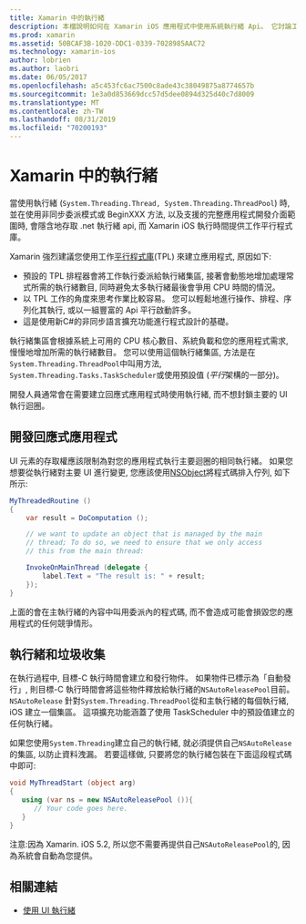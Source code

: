 ```yaml
---
title: Xamarin 中的執行緒
description: 本檔說明如何在 Xamarin iOS 應用程式中使用系統執行緒 Api。 它討論工作平行程式庫、建立回應式應用程式和垃圾收集。
ms.prod: xamarin
ms.assetid: 50BCAF3B-1020-DDC1-0339-7028985AAC72
ms.technology: xamarin-ios
author: lobrien
ms.author: laobri
ms.date: 06/05/2017
ms.openlocfilehash: a5c453fc6ac7500c8ade43c38049875a8774657b
ms.sourcegitcommit: 1e3a0d853669dcc57d5dee0894d325d40c7d8009
ms.translationtype: MT
ms.contentlocale: zh-TW
ms.lasthandoff: 08/31/2019
ms.locfileid: "70200193"
---
```

# <a name="threading-in-xamarinios"></a>Xamarin 中的執行緒

當使用執行緒 (`System.Threading.Thread, System.Threading.ThreadPool`) 時, 並在使用非同步委派模式或 BeginXXX 方法, 以及支援的完整應用程式開發介面範圍時, 會隱含地存取 .net 執行緒 api, 而 Xamarin iOS 執行時間提供工作平行程式庫。



Xamarin 強烈建議您使用工作[平行程式庫](https://msdn.microsoft.com/library/dd460717.aspx)(TPL) 來建立應用程式, 原因如下:
- 預設的 TPL 排程器會將工作執行委派給執行緒集區, 接著會動態地增加處理常式所需的執行緒數目, 同時避免太多執行緒最後會爭用 CPU 時間的情況。 
- 以 TPL 工作的角度來思考作業比較容易。 您可以輕鬆地進行操作、排程、序列化其執行, 或以一組豐富的 Api 平行啟動許多。 
- 這是使用新C#的非同步語言擴充功能進行程式設計的基礎。 


執行緒集區會根據系統上可用的 CPU 核心數目、系統負載和您的應用程式需求, 慢慢地增加所需的執行緒數目。 您可以使用這個執行緒集區, 方法是在`System.Threading.ThreadPool`中叫用方法, `System.Threading.Tasks.TaskScheduler`或使用預設值 (*平行*架構的一部分)。

開發人員通常會在需要建立回應式應用程式時使用執行緒, 而不想封鎖主要的 UI 執行迴圈。

 <a name="Developing_Responsive_Applications" />


## <a name="developing-responsive-applications"></a>開發回應式應用程式

UI 元素的存取權應該限制為對您的應用程式執行主要迴圈的相同執行緒。 如果您想要從執行緒對主要 UI 進行變更, 您應該使用[NSObject](xref:Foundation.NSObject)將程式碼排入佇列, 如下所示:

```csharp
MyThreadedRoutine ()  
{  
    var result = DoComputation ();  

    // we want to update an object that is managed by the main
    // thread; To do so, we need to ensure that we only access
    // this from the main thread:

    InvokeOnMainThread (delegate {  
        label.Text = "The result is: " + result;  
    });
}
```

上面的會在主執行緒的內容中叫用委派內的程式碼, 而不會造成可能會損毀您的應用程式的任何競爭情形。

 <a name="Threading_and_Garbage_Collection" />


## <a name="threading-and-garbage-collection"></a>執行緒和垃圾收集

在執行過程中, 目標-C 執行時間會建立和發行物件。 如果物件已標示為「自動發行」, 則目標-C 執行時間會將這些物件釋放給執行緒的`NSAutoReleasePool`目前。 `NSAutoRelease` 針對`System.Threading.ThreadPool`從和主執行緒的每個執行緒, iOS 建立一個集區。 這項擴充功能涵蓋了使用 TaskScheduler 中的預設值建立的任何執行緒。

如果您使用`System.Threading`建立自己的執行緒, 就必須提供自己`NSAutoRelease`的集區, 以防止資料洩漏。 若要這樣做, 只要將您的執行緒包裝在下面這段程式碼中即可:

```csharp
void MyThreadStart (object arg)
{
   using (var ns = new NSAutoReleasePool ()){
      // Your code goes here.
   }
}
```

注意:因為 Xamarin. iOS 5.2, 所以您不需要再提供自己`NSAutoReleasePool`的, 因為系統會自動為您提供。


## <a name="related-links"></a>相關連結

- [使用 UI 執行緒](~/ios/user-interface/ios-ui/ui-thread.md)
